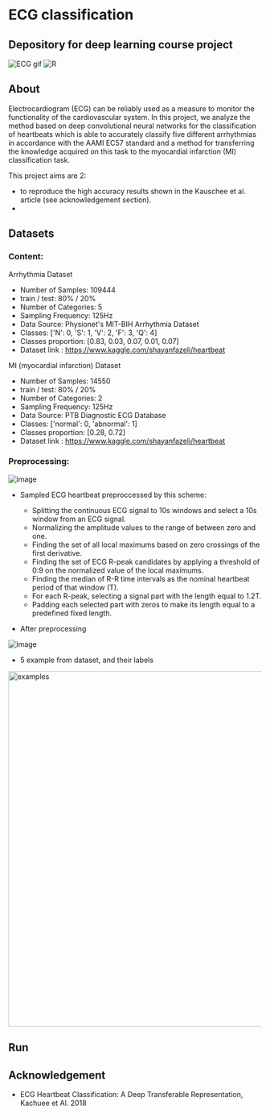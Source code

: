 # ECG classification
Depository for deep learning course project
---------------------------------------------------------------------
![ECG gif](https://user-images.githubusercontent.com/119232867/211278114-10f78482-a06a-4384-8c6d-e086eec0d4fe.gif)
![R](https://user-images.githubusercontent.com/119232867/212991176-401d20e3-28e6-45c7-9ada-a9ea450ec73b.gif)


## About

Electrocardiogram (ECG) can be reliably used as a measure to monitor the functionality of the cardiovascular system.
In this project, we analyze the method based on deep convolutional neural networks for the
classification of heartbeats which is able to accurately classify
five different arrhythmias in accordance with the AAMI EC57
standard and a method for transferring the knowledge acquired on this task to the myocardial infarction (MI) classification task.

This project aims are 2:
- to reproduce the high accuracy results shown in the Kauschee et al. article (see acknowledgement section).
- 
## Datasets
### Content:
Arrhythmia Dataset
- Number of Samples: 109444
- train / test: 80% / 20%
- Number of Categories: 5
- Sampling Frequency: 125Hz
- Data Source: Physionet's MIT-BIH Arrhythmia Dataset
- Classes: ['N': 0, 'S': 1, 'V': 2, 'F': 3, 'Q': 4]
- Classes proportion: [0.83, 0.03, 0.07, 0.01, 0.07]
- Dataset link : https://www.kaggle.com/shayanfazeli/heartbeat

MI (myocardial infarction) Dataset
- Number of Samples: 14550
- train / test: 80% / 20%
- Number of Categories: 2
- Sampling Frequency: 125Hz
- Data Source: PTB Diagnostic ECG Database
- Classes: ['normal': 0, 'abnormal': 1]
- Classes proportion: [0.28, 0.72]
- Dataset link : https://www.kaggle.com/shayanfazeli/heartbeat

### Preprocessing:

![image](https://user-images.githubusercontent.com/119232867/211274522-381393e4-10b3-49b1-8625-6eece113a67f.png)

- Sampled ECG heartbeat preproccessed by this scheme: 
  - Splitting the continuous ECG signal to 10s windows and select a 10s window from an ECG signal.
  - Normalizing the amplitude values to the range of between zero and one.
  - Finding the set of all local maximums based on zero crossings of the first derivative.
  - Finding the set of ECG R-peak candidates by applying a threshold of 0:9 on the normalized value of the local maximums.
  - Finding the median of R-R time intervals as the nominal heartbeat period of that window (T).
  - For each R-peak, selecting a signal part with the length equal to 1.2T.
  - Padding each selected part with zeros to make its length equal to a predefined fixed length.
  
- After preprocessing

![image](https://user-images.githubusercontent.com/119232867/211292748-81743bde-22b8-4bdf-98d0-14be4dd28332.png)

- 5 example from dataset, and their labels

<img width="706" alt="examples" src="https://user-images.githubusercontent.com/119232867/212958647-b49dc5a8-3fe2-4d20-a5c5-e72ac935c979.PNG">


## Run
## Acknowledgement
- ECG Heartbeat Classification: A Deep Transferable Representation, Kachuee et Al. 2018
